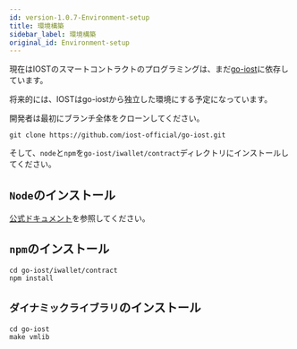 ```yaml
---
id: version-1.0.7-Environment-setup
title: 環境構築
sidebar_label: 環境構築
original_id: Environment-setup
---
```


現在はIOSTのスマートコントラクトのプログラミングは、まだ[go-iost](https://github.com/iost-official/go-iost)に依存しています。

将来的には、IOSTはgo-iostから独立した環境にする予定になっています。

開発者は最初にブランチ全体をクローンしてください。

```shell
git clone https://github.com/iost-official/go-iost.git
```

そして、`node`と`npm`を`go-iost/iwallet/contract`ディレクトリにインストールしてください。

## ```Node```のインストール

[公式ドキュメント](https://nodejs.org/zh-cn/download/package-manager/#macos)を参照してください。

## ```npm```のインストール

```git
cd go-iost/iwallet/contract
npm install
```

## ```ダイナミックライブラリ```のインストール

```git
cd go-iost
make vmlib
```
